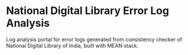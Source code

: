 # National Digital Library Error Log Analysis
Log analysis portal for error logs generated from consistency checker of National Digital Library of India, built with MEAN stack.
